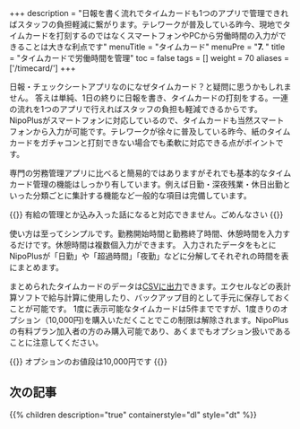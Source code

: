 +++
description = "日報を書く流れでタイムカードも1つのアプリで管理できればスタッフの負担軽減に繋がります。テレワークが普及している昨今、現地でタイムカードを打刻するのではなくスマートフォンやPCから労働時間の入力ができることは大きな利点です"
menuTitle = "タイムカード"
menuPre = "<b>7. </b>"
title = "タイムカードで労働時間を管理"
toc = false
tags = []
weight = 70
aliases = ['/timecard/']
+++


日報・チェックシートアプリなのになぜタイムカード？と疑問に思うかもしれません。
答えは単純、1日の終りに日報を書き、タイムカードの打刻をする。一連の流れを1つのアプリで行えればスタッフの負担も軽減できるからです。  
NipoPlusがスマートフォンに対応しているので、タイムカードも当然スマートフォンから入力が可能です。テレワークが徐々に普及している昨今、紙のタイムカードをガチャコンと打刻できない場合でも柔軟に対応できる点がポイントです。

専門の労務管理アプリに比べると簡易的ではありますがそれでも基本的なタイムカード管理の機能はしっかり有しています。例えば日勤・深夜残業・休日出勤といった分類ごとに集計する機能など一般的な項目は完備しています。

{{<alice pos="right" icon="please">}}
有給の管理とか込み入った話になると対応できません。ごめんなさい
{{</alice>}}

使い方は至ってシンプルです。勤務開始時間と勤務終了時間、休憩時間を入力するだけです。休憩時間は複数個入力ができます。
入力されたデータをもとにNipoPlusが「日勤」や「超過時間」「夜勤」などに分解してそれぞれの時間を表にまとめます。  

まとめられたタイムカードのデータは[CSVに出力](/manual/timecard/export/)できます。エクセルなどの表計算ソフトで給与計算に使用したり、バックアップ目的として手元に保存しておくことが可能です。
1度に表示可能なタイムカードは5件までですが、1度きりのオプション（10,000円)を購入いただくことでこの制限は解除されます。NipoPlusの有料プラン加入者の方のみ購入可能であり、あくまでもオプション扱いであることに注意してください。

{{<alice pos="right" icon="default">}}
オプションのお値段は10,000円です
{{</alice>}}

## 次の記事

{{% children description="true" containerstyle="dl" style="dt" %}}
